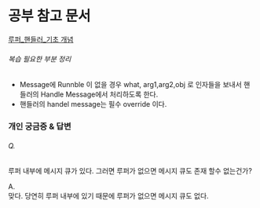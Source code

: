 # 공부 참고 문서 
[루퍼_핸들러_기초 개념](https://velog.io/@haero_kim/Android-Looper-Handler-%EA%B8%B0%EC%B4%88-%EA%B0%9C%EB%85%90)    


###### 복습 필요한 부분 정리   
- Message에 Runnble 이 없을 경우 what, arg1,arg2,obj 로 인자들을 보내서 핸들러의 Handle Message에서 처리하도록 한다.
- 핸들러의 handel message는 필수 override 이다.

### 개인 궁금증 & 답변
###### Q.  
루퍼 내부에 메시지 큐가 있다. 그러면 루퍼가 없으면 메시지 큐도 존재 할수 없는건가?   
   
A.    
맞다. 당연히 루퍼 내부에 있기 때문에 루퍼가 없으면 메시지 큐도 없다.
   


